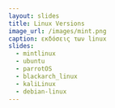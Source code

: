 ```yaml
---
layout: slides
title: Linux Versions
image_url: /images/mint.png
caption: εκδόσεις των linux
slides:
  - mintlinux
  - ubuntu
  - parrotOS
  - blackarch_linux
  - kaliLinux
  - debian-linux
---
```

 
